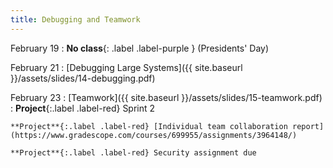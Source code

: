```yaml
---
title: Debugging and Teamwork
---
```


February 19
: **No class**{: .label .label-purple } (Presidents' Day)

February 21
: [Debugging Large Systems]({{ site.baseurl }}/assets/slides/14-debugging.pdf)

February 23
: [Teamwork]({{ site.baseurl }}/assets/slides/15-teamwork.pdf)
  : **Project**{:.label .label-red} Sprint 2


    **Project**{:.label .label-red} [Individual team collaboration report](https://www.gradescope.com/courses/699955/assignments/3964148/)

    **Project**{:.label .label-red} Security assignment due

    
